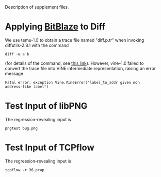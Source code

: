 Description of supplement files.

# Applying [BitBlaze](http://bitblaze.cs.berkeley.edu/) to Diff #

We use temu-1.0 to obtain a trace file named "diff.p.tr" when invoking diffutils-2.8.1 with the command
```
diff -u a b
```
(for details of the command, see [this link](http://bugs.debian.org/cgi-bin/bugreport.cgi?bug=577832)). However, vine-1.0 failed to convert the trace file into VINE intermediate representation, raising an error message
```
Fatal error: exception Vine.VineError("label_to_addr given non address-like label")
```

# Test Input of libPNG #
The regression-revealing input is
```
pngtest bug.png
```

# Test Input of TCPflow #
The regression-revealing input is

```
tcpflow -r 36.pcap
```